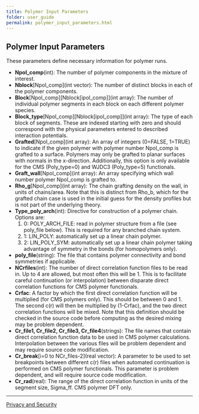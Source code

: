 ```yaml
---
title: Polymer Input Parameters
folder: user_guide
permalink: polymer_input_parameters.html
---
```


## Polymer Input Parameters

These parameters define necessary information for polymer runs.

*   **Npol_comp**(int): The number of polymer components in the mixture of interest.
*   **Nblock**[Npol_comp](int vector): The number of distinct blocks in each of the polymer components.
*   **Block**[Npol_comp][Nblock[ipol_comp]](int array): The number of individual polymer segments in each block on each different polymer species.
*   **Block_type**[Npol_comp][Nblock[ipol_comp]](int array): The type of each block of segments. These are indexed starting with zero and should correspond with the physical parameters entered to described interaction potentials.
*   **Grafted**[Npol_comp](int array): An array of integers (0=FALSE, 1=TRUE) to indicate if the given polymer with polymer number Npol_comp is grafted to a surface. Polymers may only be grafted to planar surfaces with normals in the x-direction. Additionally, this option is only available for the CMS (Poly_type=0) and WJDC3 (Poly_type=5) functionals.
*   **Graft_wall**[Npol_comp](int array): An array specifying which wall number polymer Npol_comp is grafted to.
*   **Rho_g**[Npol_comp](int array): The chain grafting density on the wall, in units of chains/area. Note that this is distinct from Rho_b, which for the grafted chain case is used in the initial guess for the density profiles but is not part of the underlying theory.
*   **Type_poly_arch**(int): Directive for construction of a polymer chain. Options are:
    1.  0: POLY_ARCH_FILE: read in polymer structure from a file (see poly_file below). This is required for any branched chain system.
    2.  1: LIN_POLY: automatically set up a linear chain polymer.
    3.  2: LIN_POLY_SYM: automatically set up a linear chain polymer taking advantage of symmetry in the bonds (for homopolymers only).
*   **poly_file**(string): The file that contains polymer connectivity and bond symmetries if applicable.
*   **NCrfiles**(int): The number of direct correlation function files to be read in. Up to 4 are allowed, but most often this will be 1\. This is to facilitate careful continuation (or interpolation) between disparate direct correlation functions for CMS polymer functionals.
*   **Crfac**: A factor by which the first direct correlation function will be multiplied (for CMS polymers only). This should be between 0 and 1\. The second c(r) will then be multiplied by (1-Crfac), and the two direct correlation functions will be mixed. Note that this definition should be checked in the source code before computing as the desired mixing may be problem dependent.
*   **Cr_file1, Cr_file2, Cr_file3, Cr_file4**(strings): The file names that contain direct correlation function data to be used in CMS polymer calculations. Interpolation between the various files will be problem dependent and may require source code modification.
*   **Cr_break**[i=0 to NCr_files-2](real vector): A parameter to be used to set breakpoints between different c(r) files when automated continuation is performed on CMS polymer functionals. This parameter is problem dependent, and will require source code modification.
*   **Cr_rad**(real): The range of the direct correlation function in units of the segment size, Sigma_ff. CMS polymer DFT only.
    
***

<a href="http://www.sandia.gov/general/privacy-security/index.html">Privacy and Security</a> 